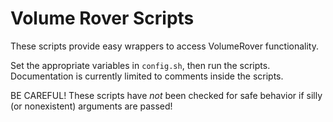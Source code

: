 Volume Rover Scripts
====================

These scripts provide easy wrappers to access VolumeRover functionality.

Set the appropriate variables in `config.sh`, then run the scripts. Documentation
is currently limited to comments inside the scripts.

BE CAREFUL! These scripts have *not* been checked for safe behavior if silly
(or nonexistent) arguments are passed!
